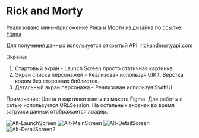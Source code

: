 # Rick and Morty

Реализовано мини-приложение Рика и Морти из дизайна по ссылке: [FIgma](https://www.figma.com/file/JUuVDTfYCwDeuY1EsR76qH/Untitled?type=design&node-id=0%3A1&mode=design&t=BauCEhk5b3S1ckXO-1
)

Для получения данных используется открытый API: [rickandmortyapi.com](https://rickandmortyapi.com/api)

Экраны:
1. Стартовый экран - Launch Screen просто статичная картинка.
2. Экран списка персонажей - Реализован используя UIKit. Верстка кодом без сторонних библиотек.
3. Детальный экран персонажа - Реализован используя SwiftUI.

Примечание: Цвета и картинки взяты из макета Figma. Для работы с сетью используется URLSession. На остальных экранах во время загрузки данных отображается лоадер.

![Alt-LaunchScreen](https://github.com/skokdmitriy/Rick_and_Morty/blob/feature/readme/Screenshots/LaunchScreen.png) 
![Alt-MainScreen](https://github.com/skokdmitriy/Rick_and_Morty/blob/feature/readme/Screenshots/MainScreen.png)
![Alt-DetailScreen](https://github.com/skokdmitriy/Rick_and_Morty/blob/feature/readme/Screenshots/DetailScreen.png)
![Alt-DetailScreen2](https://github.com/skokdmitriy/Rick_and_Morty/blob/feature/readme/Screenshots/DetailScreen2.png)
